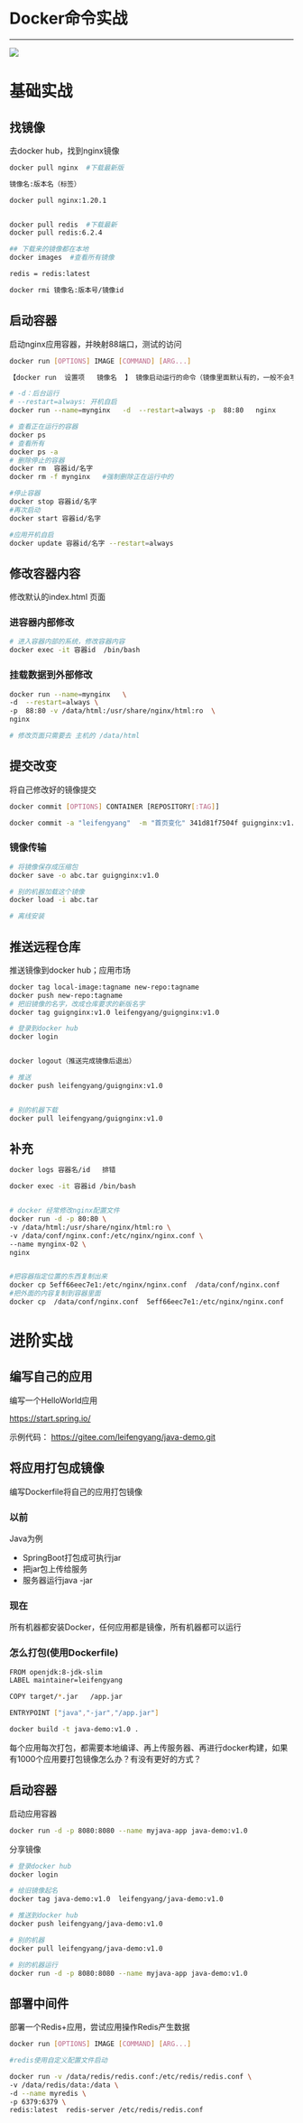 #   Docker命令实战

----

![](../images/2021/12/20211215150041.png)

#   基础实战

##  找镜像

去docker hub，找到nginx镜像

```bash
docker pull nginx  #下载最新版

镜像名:版本名（标签）

docker pull nginx:1.20.1


docker pull redis  #下载最新
docker pull redis:6.2.4

## 下载来的镜像都在本地
docker images  #查看所有镜像

redis = redis:latest

docker rmi 镜像名:版本号/镜像id
```


##  启动容器

启动nginx应用容器，并映射88端口，测试的访问

```bash
docker run [OPTIONS] IMAGE [COMMAND] [ARG...]

【docker run  设置项   镜像名  】 镜像启动运行的命令（镜像里面默认有的，一般不会写）

# -d：后台运行
# --restart=always: 开机自启
docker run --name=mynginx   -d  --restart=always -p  88:80   nginx

# 查看正在运行的容器
docker ps
# 查看所有
docker ps -a
# 删除停止的容器
docker rm  容器id/名字
docker rm -f mynginx   #强制删除正在运行中的

#停止容器
docker stop 容器id/名字
#再次启动
docker start 容器id/名字

#应用开机自启
docker update 容器id/名字 --restart=always
```


##  修改容器内容

修改默认的index.html 页面

### 进容器内部修改

```bash
# 进入容器内部的系统，修改容器内容
docker exec -it 容器id  /bin/bash
```

### 挂载数据到外部修改

```bash
docker run --name=mynginx   \
-d  --restart=always \
-p  88:80 -v /data/html:/usr/share/nginx/html:ro  \
nginx

# 修改页面只需要去 主机的 /data/html
```

##  提交改变

将自己修改好的镜像提交

```bash
docker commit [OPTIONS] CONTAINER [REPOSITORY[:TAG]]

docker commit -a "leifengyang"  -m "首页变化" 341d81f7504f guignginx:v1.0
```

### 镜像传输

```bash
# 将镜像保存成压缩包
docker save -o abc.tar guignginx:v1.0

# 别的机器加载这个镜像
docker load -i abc.tar

# 离线安装
```

##  推送远程仓库

推送镜像到docker hub；应用市场

```bash
docker tag local-image:tagname new-repo:tagname
docker push new-repo:tagname
# 把旧镜像的名字，改成仓库要求的新版名字
docker tag guignginx:v1.0 leifengyang/guignginx:v1.0

# 登录到docker hub
docker login


docker logout（推送完成镜像后退出）

# 推送
docker push leifengyang/guignginx:v1.0


# 别的机器下载
docker pull leifengyang/guignginx:v1.0
```

##  补充

```bash
docker logs 容器名/id   排错

docker exec -it 容器id /bin/bash


# docker 经常修改nginx配置文件
docker run -d -p 80:80 \
-v /data/html:/usr/share/nginx/html:ro \
-v /data/conf/nginx.conf:/etc/nginx/nginx.conf \
--name mynginx-02 \
nginx


#把容器指定位置的东西复制出来
docker cp 5eff66eec7e1:/etc/nginx/nginx.conf  /data/conf/nginx.conf
#把外面的内容复制到容器里面
docker cp  /data/conf/nginx.conf  5eff66eec7e1:/etc/nginx/nginx.conf
```

#   进阶实战

##  编写自己的应用

编写一个HelloWorld应用

https://start.spring.io/

示例代码：  https://gitee.com/leifengyang/java-demo.git


##  将应用打包成镜像

编写Dockerfile将自己的应用打包镜像

### 以前

Java为例
+ SpringBoot打包成可执行jar
+ 把jar包上传给服务
+ 服务器运行java -jar

### 现在

所有机器都安装Docker，任何应用都是镜像，所有机器都可以运行

### 怎么打包(使用Dockerfile)

```bash
FROM openjdk:8-jdk-slim
LABEL maintainer=leifengyang

COPY target/*.jar   /app.jar

ENTRYPOINT ["java","-jar","/app.jar"]

docker build -t java-demo:v1.0 .
```

每个应用每次打包，都需要本地编译、再上传服务器、再进行docker构建，如果有1000个应用要打包镜像怎么办？有没有更好的方式？

##  启动容器
启动应用容器

```bash
docker run -d -p 8080:8080 --name myjava-app java-demo:v1.0
```

分享镜像

```bash
# 登录docker hub
docker login

# 给旧镜像起名
docker tag java-demo:v1.0  leifengyang/java-demo:v1.0

# 推送到docker hub
docker push leifengyang/java-demo:v1.0

# 别的机器
docker pull leifengyang/java-demo:v1.0

# 别的机器运行
docker run -d -p 8080:8080 --name myjava-app java-demo:v1.0
```

##  部署中间件

部署一个Redis+应用，尝试应用操作Redis产生数据

```bash
docker run [OPTIONS] IMAGE [COMMAND] [ARG...]

#redis使用自定义配置文件启动

docker run -v /data/redis/redis.conf:/etc/redis/redis.conf \
-v /data/redis/data:/data \
-d --name myredis \
-p 6379:6379 \
redis:latest  redis-server /etc/redis/redis.conf
```
